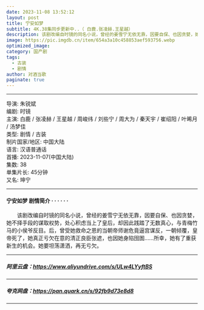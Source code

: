 ```yaml
---
date: 2023-11-08 13:52:12
layout: post
title: 宁安如梦
subtitle: 4K.38集同步更新中..（ 白鹿.张凌赫.王星越）
description: 该剧改编自时镜的同名小说，曾经的姜雪宁无依无靠，因要自保、也因贪婪，她不择手段的谋取权势，处心积虑当上了皇后，却因此践踏了无数真心，与青梅竹马的小侯爷反目。后，曾受她救命之恩的当朝帝师谢危竟逼宫谋反，一朝倾覆，皇帝死了.....
image: https://pic.imgdb.cn/item/654a3a10c458853aef593756.webp
optimized_image: 
category: 国产剧
tags:
  - 古装
  - 剧情
author: 对酒当歌
paginate: true
---
```


---

导演: 朱锐斌  
编剧: 时镜  
主演: 白鹿 / 张凌赫 / 王星越 / 周峻纬 / 刘些宁 / 周大为 / 秦天宇 / 崔绍阳 / 叶晞月 / 汤梦佳  
类型: 剧情 / 古装  
制片国家/地区: 中国大陆  
语言: 汉语普通话  
首播: 2023-11-07(中国大陆)  
集数: 38  
单集片长: 45分钟  
又名: 坤宁  

---

#### 宁安如梦 剧情简介 · · · · · ·

　　该剧改编自时镜的同名小说，曾经的姜雪宁无依无靠，因要自保、也因贪婪，她不择手段的谋取权势，处心积虑当上了皇后，却因此践踏了无数真心，与青梅竹马的小侯爷反目。后，曾受她救命之恩的当朝帝师谢危竟逼宫谋反，一朝倾覆，皇帝死了，她真正亏欠在意的清正良臣张遮，也因她身陷囹圄……所幸，她有了重获新生的机会。她要坦荡潇洒，再无亏欠。

---

##### 阿里云盘：<https://www.aliyundrive.com/s/ULw4LYyftBS>

---

##### 夸克网盘：<https://pan.quark.cn/s/92fb9d73e8d8>

---

